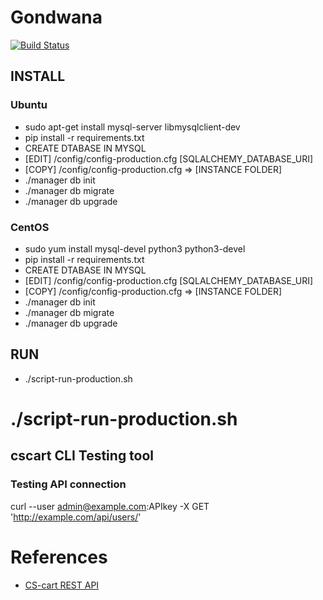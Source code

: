 # Gondwana
[![Build Status](https://www.travis-ci.org/richard-ma/Gondwana.svg?branch=master)](https://www.travis-ci.org/richard-ma/Gondwana)

## INSTALL

### Ubuntu
* sudo apt-get install mysql-server libmysqlclient-dev
* pip install -r requirements.txt
* CREATE DTABASE IN MYSQL
* [EDIT] /config/config-production.cfg [SQLALCHEMY_DATABASE_URI]
* [COPY] /config/config-production.cfg => [INSTANCE FOLDER]
* ./manager db init
* ./manager db migrate
* ./manager db upgrade

### CentOS
* sudo yum install mysql-devel python3 python3-devel
* pip install -r requirements.txt
* CREATE DTABASE IN MYSQL
* [EDIT] /config/config-production.cfg [SQLALCHEMY_DATABASE_URI]
* [COPY] /config/config-production.cfg => [INSTANCE FOLDER]
* ./manager db init
* ./manager db migrate
* ./manager db upgrade

## RUN

* ./script-run-production.sh

# ./script-run-production.sh

## cscart CLI Testing tool

### Testing API connection
curl --user admin@example.com:APIkey -X GET 'http://example.com/api/users/'

# References

* [CS-cart REST API](https://docs.cs-cart.com/latest/developer_guide/api/index.html#)
